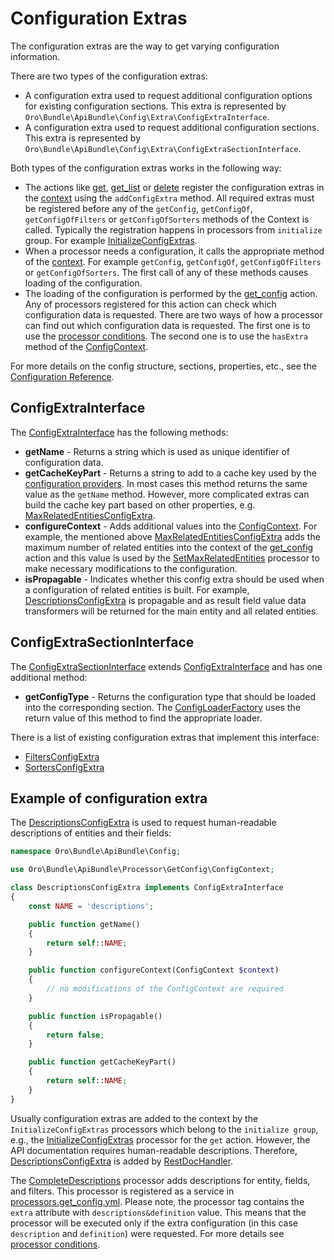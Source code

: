 <a id="web-api-configuration-extra"></a>

# Configuration Extras

The configuration extras are the way to get varying configuration information.

There are two types of the configuration extras:

- A configuration extra used to request additional configuration options for existing configuration sections. This extra is represented by  `Oro\Bundle\ApiBundle\Config\Extra\ConfigExtraInterface`.
- A configuration extra used to request additional configuration sections. This extra is represented by `Oro\Bundle\ApiBundle\Config\Extra\ConfigExtraSectionInterface`.

Both types of the configuration extras works in the following way:

- The actions like [get](actions.md#get-action), [get_list](actions.md#get-list-action) or [delete](actions.md#delete-action) register the configuration extras in the [context](actions.md#web-api-context-class) using the `addConfigExtra` method. All required extras must be registered before any of the `getConfig`, `getConfigOf`, `getConfigOfFilters` or `getConfigOfSorters` methods of the Context is called. Typically the registration happens in processors from `initialize` group. For example <a href="https://github.com/oroinc/platform/tree/4.2/src/Oro/Bundle/ApiBundle/Processor/Get/InitializeConfigExtras.php" target="_blank">InitializeConfigExtras</a>.
- When a processor needs a configuration, it calls the appropriate method of the [context](actions.md#web-api-context-class). For example `getConfig`, `getConfigOf`, `getConfigOfFilters` or `getConfigOfSorters`. The first call of any of these methods causes loading of the configuration.
- The loading of the configuration is performed by the [get_config](actions.md#get-config-action) action. Any of processors registered for this action can check which configuration data is requested. There are two ways of  how a processor can find out which configuration data is requested. The first one is to use the [processor conditions](processors.md#web-api-processors). The second one is to use the `hasExtra` method of the  <a href="https://github.com/oroinc/platform/tree/4.2/src/Oro/Bundle/ApiBundle/Processor/GetConfig/ConfigContext.php" target="_blank">ConfigContext</a>.

For more details on the config structure, sections, properties, etc., see the [Configuration Reference](configuration.md#web-api-configuration).

<a id="web-api-configuration-extra-configextrainterface"></a>

## ConfigExtraInterface

The <a href="https://github.com/oroinc/platform/tree/4.2/src/Oro/Bundle/ApiBundle/Config/Extra/ConfigExtraInterface.php" target="_blank">ConfigExtraInterface</a> has the following methods:

- **getName** - Returns a string which is used as unique identifier of configuration data.
- **getCacheKeyPart** - Returns a string to add to a cache key used by the <a href="https://github.com/oroinc/platform/tree/4.2/src/Oro/Bundle/ApiBundle/Provider/ConfigProvider.php" target="_blank">configuration providers</a>. In most cases this method returns the same value as the `getName` method.  However, more complicated extras can build the cache key part based on other properties, e.g. <a href="https://github.com/oroinc/platform/tree/4.2/src/Oro/Bundle/ApiBundle/Config/Extra/MaxRelatedEntitiesConfigExtra.php" target="_blank">MaxRelatedEntitiesConfigExtra</a>.
- **configureContext** - Adds additional values into the <a href="https://github.com/oroinc/platform/tree/4.2/src/Oro/Bundle/ApiBundle/Processor/GetConfig/ConfigContext.php" target="_blank">ConfigContext</a>. For example, the mentioned above <a href="https://github.com/oroinc/platform/tree/4.2/src/Oro/Bundle/ApiBundle/Config/Extra/MaxRelatedEntitiesConfigExtra.php" target="_blank">MaxRelatedEntitiesConfigExtra</a> adds the maximum number of related entities into the context of the [get_config](actions.md#get-config-action) action and this value is used by the <a href="https://github.com/oroinc/platform/tree/4.2/src/Oro/Bundle/ApiBundle/Processor/GetConfig/SetMaxRelatedEntities.php" target="_blank">SetMaxRelatedEntities</a> processor to make necessary modifications to the configuration.
- **isPropagable** - Indicates whether this config extra should be used when a configuration of related entities is built. For example,  <a href="https://github.com/oroinc/platform/tree/4.2/src/Oro/Bundle/ApiBundle/Config/Extra/DescriptionsConfigExtra.php" target="_blank">DescriptionsConfigExtra</a> is propagable and as result field value data transformers will be returned for the main entity and all related entities.

<a id="web-api-configuration-extra-configextrasectioninterface"></a>

## ConfigExtraSectionInterface

The <a href="https://github.com/oroinc/platform/tree/4.2/src/Oro/Bundle/ApiBundle/Config/Extra/ConfigExtraSectionInterface.php" target="_blank">ConfigExtraSectionInterface</a> extends <a href="https://github.com/oroinc/platform/tree/4.2/src/Oro/Bundle/ApiBundle/Config/Extra/ConfigExtraInterface.php" target="_blank">ConfigExtraInterface</a> and has one additional method:

- **getConfigType** - Returns the configuration type that should be loaded into the corresponding section. The <a href="https://github.com/oroinc/platform/tree/4.2/src/Oro/Bundle/ApiBundle/Config/Loader/ConfigLoaderFactory.php" target="_blank">ConfigLoaderFactory</a> uses the return value of this method to find the appropriate loader.

There is a list of existing configuration extras that implement this interface:

- <a href="https://github.com/oroinc/platform/tree/4.2/src/Oro/Bundle/ApiBundle/Config/Extra/FiltersConfigExtra.php" target="_blank">FiltersConfigExtra</a>
- <a href="https://github.com/oroinc/platform/tree/4.2/src/Oro/Bundle/ApiBundle/Config/Extra/SortersConfigExtra.php" target="_blank">SortersConfigExtra</a>

<a id="web-api-configuration-extra-example"></a>

## Example of configuration extra

The <a href="https://github.com/oroinc/platform/tree/4.2/src/Oro/Bundle/ApiBundle/Config/Extra/DescriptionsConfigExtra.php" target="_blank">DescriptionsConfigExtra</a> is used to request human-readable descriptions of entities and their fields:

```php
namespace Oro\Bundle\ApiBundle\Config;

use Oro\Bundle\ApiBundle\Processor\GetConfig\ConfigContext;

class DescriptionsConfigExtra implements ConfigExtraInterface
{
    const NAME = 'descriptions';

    public function getName()
    {
        return self::NAME;
    }

    public function configureContext(ConfigContext $context)
    {
        // no modifications of the ConfigContext are required
    }

    public function isPropagable()
    {
        return false;
    }

    public function getCacheKeyPart()
    {
        return self::NAME;
    }
}
```

Usually configuration extras are added to the context by the `InitializeConfigExtras` processors which belong to the `initialize group`, e.g., the <a href="https://github.com/oroinc/platform/tree/4.2/src/Oro/Bundle/ApiBundle/Processor/Get/InitializeConfigExtras.php" target="_blank">InitializeConfigExtras</a> processor for the `get` action. However, the API documentation requires human-readable descriptions. Therefore, <a href="https://github.com/oroinc/platform/tree/4.2/src/Oro/Bundle/ApiBundle/Config/Extra/DescriptionsConfigExtra.php" target="_blank">DescriptionsConfigExtra</a> is added by <a href="https://github.com/oroinc/platform/tree/4.2/src/Oro/Bundle/ApiBundle/ApiDoc/AnnotationHandler/RestDocHandler.php" target="_blank">RestDocHandler</a>.

The <a href="https://github.com/oroinc/platform/tree/4.2/src/Oro/Bundle/ApiBundle/Processor/GetConfig/CompleteDescriptions.php" target="_blank">CompleteDescriptions</a> processor adds descriptions for entity, fields, and filters. This processor is registered as a service in <a href="https://github.com/oroinc/platform/tree/4.2/src/Oro/Bundle/ApiBundle/Resources/config/processors.get_config.yml" target="_blank">processors.get_config.yml</a>. Please note, the processor tag contains the `extra` attribute with `descriptions&definition` value. This means that the processor will be executed only if the extra configuration (in this case `description` and `definition`) were requested. For more details see [processor conditions](processors.md#web-api-processors).

<!-- Frontend -->
